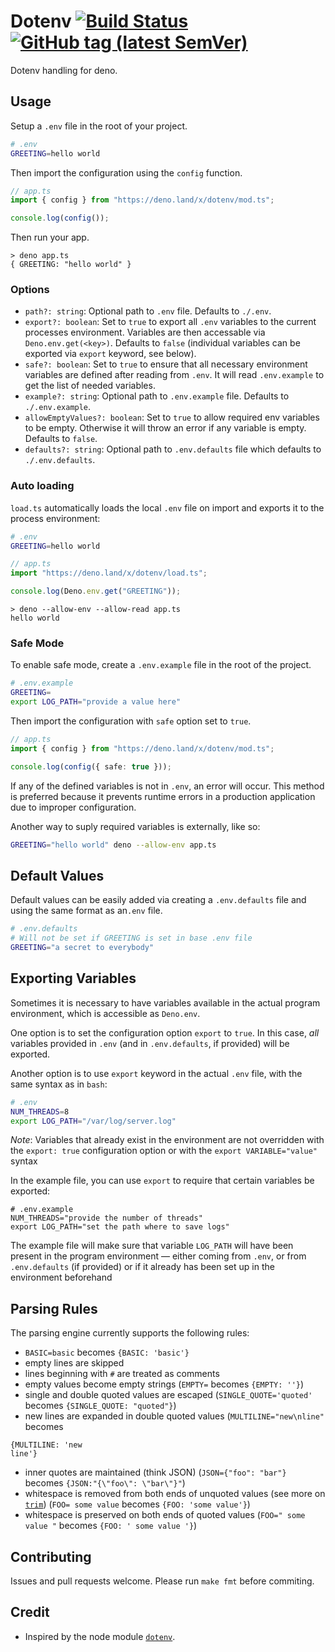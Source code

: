 # Dotenv [![Build Status](https://travis-ci.com/pietvanzoen/deno-dotenv.svg?branch=master)](https://travis-ci.com/pietvanzoen/deno-dotenv) [![GitHub tag (latest SemVer)](https://img.shields.io/github/v/tag/pietvanzoen/deno-dotenv)](https://github.com/pietvanzoen/deno-dotenv/releases)

Dotenv handling for deno.

## Usage

Setup a `.env` file in the root of your project.

```sh
# .env
GREETING=hello world
```

Then import the configuration using the `config` function.

```ts
// app.ts
import { config } from "https://deno.land/x/dotenv/mod.ts";

console.log(config());
```

Then run your app.

```
> deno app.ts
{ GREETING: "hello world" }
```

### Options

- `path?: string`: Optional path to `.env` file. Defaults to `./.env`.
- `export?: boolean`: Set to `true` to export all `.env` variables to the
  current processes environment. Variables are then accessable via
  `Deno.env.get(<key>)`. Defaults to `false` (individual variables can be
  exported via `export` keyword, see below).
- `safe?: boolean`: Set to `true` to ensure that all necessary environment
  variables are defined after reading from `.env`. It will read `.env.example`
  to get the list of needed variables.
- `example?: string`: Optional path to `.env.example` file. Defaults to
  `./.env.example`.
- `allowEmptyValues?: boolean`: Set to `true` to allow required env variables to
  be empty. Otherwise it will throw an error if any variable is empty. Defaults
  to `false`.
- `defaults?: string`: Optional path to `.env.defaults` file which defaults to
  `./.env.defaults`.

### Auto loading

`load.ts` automatically loads the local `.env` file on import and exports it to
the process environment:

```sh
# .env
GREETING=hello world
```

```ts
// app.ts
import "https://deno.land/x/dotenv/load.ts";

console.log(Deno.env.get("GREETING"));
```

```
> deno --allow-env --allow-read app.ts
hello world
```

### Safe Mode

To enable safe mode, create a `.env.example` file in the root of the project.

```sh
# .env.example
GREETING=
export LOG_PATH="provide a value here"
```

Then import the configuration with `safe` option set to `true`.

```ts
// app.ts
import { config } from "https://deno.land/x/dotenv/mod.ts";

console.log(config({ safe: true }));
```

If any of the defined variables is not in `.env`, an error will occur. This
method is preferred because it prevents runtime errors in a production
application due to improper configuration.

Another way to suply required variables is externally, like so:

```sh
GREETING="hello world" deno --allow-env app.ts
```

## Default Values

Default values can be easily added via creating a `.env.defaults` file and using
the same format as an`.env` file.

```sh
# .env.defaults
# Will not be set if GREETING is set in base .env file
GREETING="a secret to everybody"
```

## Exporting Variables

Sometimes it is necessary to have variables available in the actual program
environment, which is accessible as `Deno.env`.

One option is to set the configuration option `export` to `true`. In this case,
_all_ variables provided in `.env` (and in `.env.defaults`, if provided) will be
exported.

Another option is to use `export` keyword in the actual `.env` file, with the
same syntax as in `bash`:

```sh
# .env
NUM_THREADS=8
export LOG_PATH="/var/log/server.log"
```

_Note_: Variables that already exist in the environment are not overridden with
the `export: true` configuration option or with the `export VARIABLE="value"`
syntax

In the example file, you can use `export` to require that certain variables be
exported:

```
# .env.example
NUM_THREADS="provide the number of threads"
export LOG_PATH="set the path where to save logs"
```

The example file will make sure that variable `LOG_PATH` will have been present
in the program environment — either coming from `.env`, or from `.env.defaults`
(if provided) or if it already has been set up in the environment beforehand

## Parsing Rules

The parsing engine currently supports the following rules:

- `BASIC=basic` becomes `{BASIC: 'basic'}`
- empty lines are skipped
- lines beginning with `#` are treated as comments
- empty values become empty strings (`EMPTY=` becomes `{EMPTY: ''}`)
- single and double quoted values are escaped (`SINGLE_QUOTE='quoted'` becomes
  `{SINGLE_QUOTE: "quoted"}`)
- new lines are expanded in double quoted values (`MULTILINE="new\nline"`
  becomes

```
{MULTILINE: 'new
line'}
```

- inner quotes are maintained (think JSON) (`JSON={"foo": "bar"}` becomes
  `{JSON:"{\"foo\": \"bar\"}"`)
- whitespace is removed from both ends of unquoted values (see more on
  [`trim`](https://developer.mozilla.org/en-US/docs/Web/JavaScript/Reference/Global_Objects/String/Trim))
  (`FOO= some value` becomes `{FOO: 'some value'}`)
- whitespace is preserved on both ends of quoted values (`FOO=" some value "`
  becomes `{FOO: ' some value '}`)

## Contributing

Issues and pull requests welcome. Please run `make fmt` before commiting.

## Credit

- Inspired by the node module [`dotenv`](https://github.com/motdotla/dotenv).
